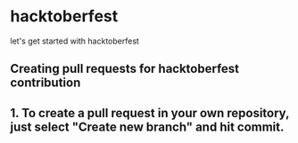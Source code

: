 # hacktoberfest
let's get started with hacktoberfest

## Creating pull requests for hacktoberfest contribution 
## 1. To create a pull request in your own repository, just select "Create new branch" and hit commit.
